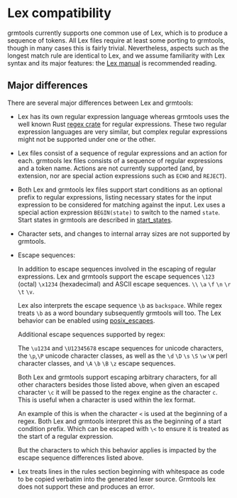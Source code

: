 # Lex compatibility

grmtools currently supports one common use of Lex, which is to produce a
sequence of tokens. All Lex files require at least some porting to grmtools,
though in many cases this is fairly trivial. Nevertheless, aspects such as
the longest match rule are identical to Lex, and we assume familiarity with Lex
syntax and its major features: the [Lex
manual](https://web.archive.org/web/20220402195947/dinosaur.compilertools.net/lex/index.html) is recommended
reading.


## Major differences

There are several major differences between Lex and grmtools:

 * Lex has its own regular expression language whereas grmtools uses the well
   known Rust [regex crate](https://crates.io/crates/regex) for regular
   expressions. These two regular expression languages are very similar, but
   complex regular expressions might not be supported under one or the other.

 * Lex files consist of a sequence of regular expressions and an action for each.
   grmtools lex files consists of a sequence of regular expressions and a token
   name. Actions are not currently supported (and, by extension, nor are
   special action expressions such as `ECHO` and `REJECT`).

 * Both Lex and grmtools lex files support start conditions as an optional prefix
   to regular expressions, listing necessary states for the input expression to 
   be considered for matching against the input. Lex uses a special action
   expression `BEGIN(state)` to switch to the named `state`. Start states in grmtools
   are described in [start_states](start_states.md).

 * Character sets, and changes to internal array sizes are not supported by grmtools.

 * Escape sequences:

   In addition to escape sequences involved in the escaping of regular expressions.
   Lex and grmtools support the escape sequences `\123` (octal) `\x1234` (hexadecimal)
   and ASCII escape sequences. `\\` `\a` `\f` `\n` `\r` `\t` `\v`.

   Lex also interprets the escape sequence `\b` as `backspace`.  While regex treats `\b`
   as a word boundary subsequently grmtools will too. The Lex behavior can be enabled
   using [posix_escapes](lexextensions.md).

   Additional escape sequences supported by regex:

   The `\u1234` and `\U12345678` escape sequences for unicode characters,
   the `\p`,`\P` unicode character classes, as well as the `\d` `\D` `\s` `\S`
   `\w` `\W` perl character classes, and `\A` `\b` `\B` `\z` escape sequences.

   Both Lex and grmtools support escaping arbitrary characters, for all other characters
   besides those listed above, when given an escaped character `\c` it will be passed to
   the regex engine as the character `c`.  This is useful when a character is used within
   the lex format.

   An example of this is when the character `<` is used at the beginning of a regex. Both Lex
   and grmtools interpret this as the beginning of a start condition prefix. Which can be
   escaped with `\<` to ensure it is treated as the start of a regular expression.

   But the characters to which this behavior applies is impacted by the escape sequence
   differences listed above.

* Lex treats lines in the rules section beginning with whitespace as code to be copied verbatim
  into the generated lexer source.  Grmtools lex does not support these and produces an error. 
